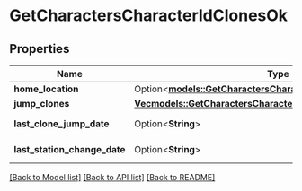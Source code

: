 # GetCharactersCharacterIdClonesOk

## Properties

Name | Type | Description | Notes
------------ | ------------- | ------------- | -------------
**home_location** | Option<[**models::GetCharactersCharacterIdClonesHomeLocation**](get_characters_character_id_clones_home_location.md)> |  | [optional]
**jump_clones** | [**Vec<models::GetCharactersCharacterIdClonesJumpClone>**](get_characters_character_id_clones_jump_clone.md) | jump_clones array | 
**last_clone_jump_date** | Option<**String**> | last_clone_jump_date string | [optional]
**last_station_change_date** | Option<**String**> | last_station_change_date string | [optional]

[[Back to Model list]](../README.md#documentation-for-models) [[Back to API list]](../README.md#documentation-for-api-endpoints) [[Back to README]](../README.md)


